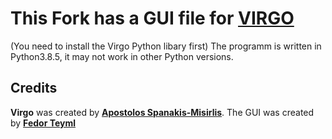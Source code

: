 # This Fork has a GUI file for [VIRGO](https://github.com/0xCoto/Virgo)
(You need to install the Virgo Python libary first)
The programm is written in Python3.8.5, it may not work in other Python versions.
## Credits
**Virgo** was created by **[Apostolos Spanakis-Misirlis](https://www.github.com/0xCoto/)**.
The GUI was created by **[Fedor Teyml](https://www.github.com/Kaffeedor)**
